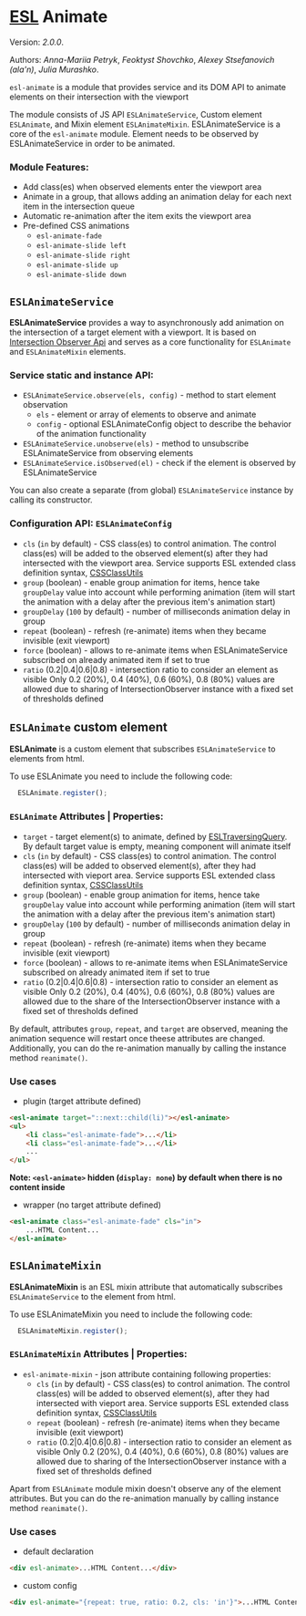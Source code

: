 # [ESL](https://exadel-inc.github.io/esl/) Animate

Version: *2.0.0*.

Authors: *Anna-Mariia Petryk*, *Feoktyst Shovchko*, *Alexey Stsefanovich (ala'n)*, *Julia Murashko*.

<a name="intro"></a>

`esl-animate` is a module that provides service and its DOM API to animate elements on their intersection with the viewport

The module consists of JS API `ESLAnimateService`, Custom element `ESLAnimate`, and Mixin element `ESLAnimateMixin`.
ESLAnimateService is a core of the `esl-animate` module. Element needs to be observed by ESLAnimateService in order to be
animated.

### Module Features:
- Add class(es) when observed elements enter the viewport area
- Animate in a group, that allows adding an animation delay for each next item in the intersection queue
- Automatic re-animation after the item exits the viewport area
- Pre-defined CSS animations
  - `esl-animate-fade`
  - `esl-animate-slide left`
  - `esl-animate-slide right`
  - `esl-animate-slide up`
  - `esl-animate-slide down`

## `ESLAnimateService`

**ESLAnimateService** provides a way to asynchronously add animation on the intersection of a target element with a viewport. It is based on [Intersection Observer Api](https://developer.mozilla.org/en-US/docs/Web/API/Intersection_Observer_API) and serves as a core functionality for `ESLAnimate` and `ESLAnimateMixin` elements.

### Service static and instance API:

- `ESLAnimateService.observe(els, config)` - method to start element observation
  - `els` - element or array of elements to observe and animate
  - `config` - optional ESLAnimateConfig object to describe the behavior of the animation functionality
- `ESLAnimateService.unobserve(els)` - method to unsubscribe ESLAnimateService from observing elements
- `ESLAnimateService.isObserved(el)` - check if the element is observed by ESLAnimateService

You can also create a separate (from global) `ESLAnimateService` instance by calling its constructor.

### Configuration API: `ESLAnimateConfig`
- `cls` (`in` by default) - CSS class(es) to control animation.
  The control class(es) will be added to the observed element(s) after they had intersected with the viewport area.
  Service supports ESL extended class definition syntax, [CSSClassUtils](../esl-utils/dom/class.ts)
- `group` (boolean) - enable group animation for items, hence take `groupDelay` value into account while performing
  animation (item will start the animation with a delay after the previous item's animation start)
- `groupDelay` (`100` by default) - number of milliseconds animation delay in group
- `repeat` (boolean) - refresh (re-animate) items when they became invisible (exit viewport)
- `force` (boolean) - allows to re-animate items when ESLAnimateService subscribed 
on already animated item if set to true
- `ratio` (0.2|0.4|0.6|0.8) - intersection ratio to consider an element as visible
  Only 0.2 (20%), 0.4 (40%), 0.6 (60%), 0.8 (80%) values are allowed due to sharing of IntersectionObserver instance
  with a fixed set of thresholds defined

## `ESLAnimate` custom element

**ESLAnimate** is a custom element that subscribes `ESLAnimateService` to elements from html.

To use ESLAnimate you need to include the following code:
```js
  ESLAnimate.register();
```

### `ESLAnimate` Attributes | Properties:
- `target` - target element(s) to animate, defined by [ESLTraversingQuery](../esl-traversing-query/README.md). By default target value is empty, meaning component will animate itself
- `cls` (`in` by default) - CSS class(es) to control animation. The control class(es) will be added to observed element(s), after they had intersected with vieport area. Service supports ESL extended class definition syntax, [CSSClassUtils](../esl-utils/dom/class.ts)
- `group` (boolean) - enable group animation for items, hence take `groupDelay` value into account while performing
  animation (item will start the animation with a delay after the previous item's animation start)
- `groupDelay` (`100` by default) - number of milliseconds animation delay in group
- `repeat` (boolean) - refresh (re-animate) items when they became invisible (exit viewport)
- `force` (boolean) - allows to re-animate items when ESLAnimateService subscribed 
  on already animated item if set to true
- `ratio` (0.2|0.4|0.6|0.8) - intersection ratio to consider an element as visible
  Only 0.2 (20%), 0.4 (40%), 0.6 (60%), 0.8 (80%) values are allowed due to the share of the IntersectionObserver instance
  with a fixed set of thresholds defined

By default, attributes `group`, `repeat`, and `target` are observed, meaning the animation sequence will restart once
theese attributes are changed. Additionally, you can do the re-animation manually by calling the instance method `reanimate()`.

### Use cases
- plugin (target attribute defined)
```html
<esl-animate target="::next::child(li)"></esl-animate>
<ul>
    <li class="esl-animate-fade">...</li>
    <li class="esl-animate-fade">...</li>
    ...
</ul>
```
**Note: `<esl-animate>` hidden (`display: none`) by default when there is no content inside** 

- wrapper (no target attribute defined)
```html
<esl-animate class="esl-animate-fade" cls="in">
    ...HTML Content...
</esl-animate>
```

## `ESLAnimateMixin`

**ESLAnimateMixin** is an ESL mixin attribute that automatically subscribes `ESLAnimateService` to the element from html.

To use ESLAnimateMixin you need to include the following code:
```js
  ESLAnimateMixin.register();
```

### `ESLAnimateMixin` Attributes | Properties:
- `esl-animate-mixin` - json attribute containing following properties:
  - `cls` (`in` by default) - CSS class(es) to control animation. The control class(es) will be added to observed element(s), after they had intersected with vieport area. Service supports ESL extended class definition syntax, [CSSClassUtils](../esl-utils/dom/class.ts)
  - `repeat` (boolean) - refresh (re-animate) items when they became invisible (exit viewport)
  - `ratio` (0.2|0.4|0.6|0.8) - intersection ratio to consider an element as visible
    Only 0.2 (20%), 0.4 (40%), 0.6 (60%), 0.8 (80%) values are allowed due to sharing of the IntersectionObserver instance
    with a fixed set of thresholds defined

Apart from `ESLAnimate` module mixin doesn't observe any of the element attributes. But you can do the re-animation manually by calling instance method `reanimate()`.

### Use cases
- default declaration
```html
<div esl-animate>...HTML Content...</div>
```
- custom config
```html
<div esl-animate="{repeat: true, ratio: 0.2, cls: 'in'}">...HTML Content...</div>
```
